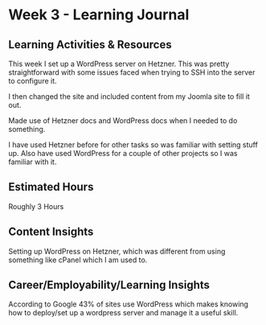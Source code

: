 # Week 3 - Learning Journal

## Learning Activities & Resources

This week I set up a WordPress server on Hetzner. This was pretty straightforward with some issues faced when trying to SSH into the server to configure it. 

I then changed the site and included content from my Joomla site to fill it out.

Made use of Hetzner docs and WordPress docs when I needed to do something.

I have used Hetzner before for other tasks so was familiar with setting stuff up. Also have used WordPress for a couple of other projects so I was familiar with it.

## Estimated Hours

Roughly 3 Hours

## Content Insights

Setting up WordPress on Hetzner, which was different from using something like cPanel which I am used to.

## Career/Employability/Learning Insights

According to Google 43% of sites use WordPress which makes knowing how to deploy/set up a wordpress server and manage it a useful skill. 
